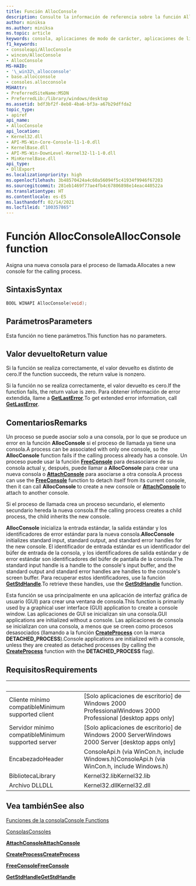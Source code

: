 ```yaml
---
title: Función AllocConsole
description: Consulte la información de referencia sobre la función AllocConsole, que asigna una nueva consola para el proceso de llamada.
author: miniksa
ms.author: miniksa
ms.topic: article
keywords: consola, aplicaciones de modo de carácter, aplicaciones de línea de comandos, aplicaciones de terminal, API de consola
f1_keywords:
- consoleapi/AllocConsole
- wincon/AllocConsole
- AllocConsole
MS-HAID:
- '\_win32\_allocconsole'
- base.allocconsole
- consoles.allocconsole
MSHAttr:
- PreferredSiteName:MSDN
- PreferredLib:/library/windows/desktop
ms.assetid: bdf3bf2f-8eb8-4ba6-bf3a-a67b29dffda2
topic_type:
- apiref
api_name:
- AllocConsole
api_location:
- Kernel32.dll
- API-MS-Win-Core-Console-l1-1-0.dll
- KernelBase.dll
- API-MS-Win-DownLevel-Kernel32-l1-1-0.dll
- MinKernelBase.dll
api_type:
- DllExport
ms.localizationpriority: high
ms.openlocfilehash: 3b48570424a4c60a56094f5c41934f9946f67203
ms.sourcegitcommit: 281eb1469f77ae4fb4c67806898e14eac440522a
ms.translationtype: HT
ms.contentlocale: es-ES
ms.lasthandoff: 02/14/2021
ms.locfileid: "100357865"
---
```

# <a name="allocconsole-function"></a><span data-ttu-id="7705a-104">Función AllocConsole</span><span class="sxs-lookup"><span data-stu-id="7705a-104">AllocConsole function</span></span>

<span data-ttu-id="7705a-105">Asigna una nueva consola para el proceso de llamada.</span><span class="sxs-lookup"><span data-stu-id="7705a-105">Allocates a new console for the calling process.</span></span>

## <a name="syntax"></a><span data-ttu-id="7705a-106">Sintaxis</span><span class="sxs-lookup"><span data-stu-id="7705a-106">Syntax</span></span>

```C
BOOL WINAPI AllocConsole(void);
```

## <a name="parameters"></a><span data-ttu-id="7705a-107">Parámetros</span><span class="sxs-lookup"><span data-stu-id="7705a-107">Parameters</span></span>

<span data-ttu-id="7705a-108">Esta función no tiene parámetros.</span><span class="sxs-lookup"><span data-stu-id="7705a-108">This function has no parameters.</span></span>

## <a name="return-value"></a><span data-ttu-id="7705a-109">Valor devuelto</span><span class="sxs-lookup"><span data-stu-id="7705a-109">Return value</span></span>

<span data-ttu-id="7705a-110">Si la función se realiza correctamente, el valor devuelto es distinto de cero.</span><span class="sxs-lookup"><span data-stu-id="7705a-110">If the function succeeds, the return value is nonzero.</span></span>

<span data-ttu-id="7705a-111">Si la función no se realiza correctamente, el valor devuelto es cero.</span><span class="sxs-lookup"><span data-stu-id="7705a-111">If the function fails, the return value is zero.</span></span> <span data-ttu-id="7705a-112">Para obtener información de error extendida, llame a [**GetLastError**](/windows/win32/api/errhandlingapi/nf-errhandlingapi-getlasterror).</span><span class="sxs-lookup"><span data-stu-id="7705a-112">To get extended error information, call [**GetLastError**](/windows/win32/api/errhandlingapi/nf-errhandlingapi-getlasterror).</span></span>

## <a name="remarks"></a><span data-ttu-id="7705a-113">Comentarios</span><span class="sxs-lookup"><span data-stu-id="7705a-113">Remarks</span></span>

<span data-ttu-id="7705a-114">Un proceso se puede asociar solo a una consola, por lo que se produce un error en la función **AllocConsole** si el proceso de llamada ya tiene una consola.</span><span class="sxs-lookup"><span data-stu-id="7705a-114">A process can be associated with only one console, so the **AllocConsole** function fails if the calling process already has a console.</span></span> <span data-ttu-id="7705a-115">Un proceso puede usar la función [**FreeConsole**](freeconsole.md) para desasociarse de su consola actual y, después, puede llamar a **AllocConsole** para crear una nueva consola o [**AttachConsole**](attachconsole.md) para asociarse a otra consola.</span><span class="sxs-lookup"><span data-stu-id="7705a-115">A process can use the [**FreeConsole**](freeconsole.md) function to detach itself from its current console, then it can call **AllocConsole** to create a new console or [**AttachConsole**](attachconsole.md) to attach to another console.</span></span>

<span data-ttu-id="7705a-116">Si el proceso de llamada crea un proceso secundario, el elemento secundario hereda la nueva consola.</span><span class="sxs-lookup"><span data-stu-id="7705a-116">If the calling process creates a child process, the child inherits the new console.</span></span>

<span data-ttu-id="7705a-117">**AllocConsole** inicializa la entrada estándar, la salida estándar y los identificadores de error estándar para la nueva consola.</span><span class="sxs-lookup"><span data-stu-id="7705a-117">**AllocConsole** initializes standard input, standard output, and standard error handles for the new console.</span></span> <span data-ttu-id="7705a-118">El identificador de entrada estándar es un identificador del búfer de entrada de la consola, y los identificadores de salida estándar y de error estándar son identificadores del búfer de pantalla de la consola.</span><span class="sxs-lookup"><span data-stu-id="7705a-118">The standard input handle is a handle to the console's input buffer, and the standard output and standard error handles are handles to the console's screen buffer.</span></span> <span data-ttu-id="7705a-119">Para recuperar estos identificadores, use la función [**GetStdHandle**](getstdhandle.md).</span><span class="sxs-lookup"><span data-stu-id="7705a-119">To retrieve these handles, use the [**GetStdHandle**](getstdhandle.md) function.</span></span>

<span data-ttu-id="7705a-120">Esta función se usa principalmente en una aplicación de interfaz gráfica de usuario (GUI) para crear una ventana de consola.</span><span class="sxs-lookup"><span data-stu-id="7705a-120">This function is primarily used by a graphical user interface (GUI) application to create a console window.</span></span> <span data-ttu-id="7705a-121">Las aplicaciones de GUI se inicializan sin una consola.</span><span class="sxs-lookup"><span data-stu-id="7705a-121">GUI applications are initialized without a console.</span></span> <span data-ttu-id="7705a-122">Las aplicaciones de consola se inicializan con una consola, a menos que se creen como procesos desasociados (llamando a la función [**CreateProcess**](/windows/win32/api/processthreadsapi/nf-processthreadsapi-createprocessa) con la marca **DETACHED\_PROCESS**).</span><span class="sxs-lookup"><span data-stu-id="7705a-122">Console applications are initialized with a console, unless they are created as detached processes (by calling the [**CreateProcess**](/windows/win32/api/processthreadsapi/nf-processthreadsapi-createprocessa) function with the **DETACHED\_PROCESS** flag).</span></span>

## <a name="requirements"></a><span data-ttu-id="7705a-123">Requisitos</span><span class="sxs-lookup"><span data-stu-id="7705a-123">Requirements</span></span>

| &nbsp; | &nbsp; |
|-|-|
| <span data-ttu-id="7705a-124">Cliente mínimo compatible</span><span class="sxs-lookup"><span data-stu-id="7705a-124">Minimum supported client</span></span> | <span data-ttu-id="7705a-125">\[Solo aplicaciones de escritorio\] de Windows 2000 Professional</span><span class="sxs-lookup"><span data-stu-id="7705a-125">Windows 2000 Professional \[desktop apps only\]</span></span> |
| <span data-ttu-id="7705a-126">Servidor mínimo compatible</span><span class="sxs-lookup"><span data-stu-id="7705a-126">Minimum supported server</span></span> | <span data-ttu-id="7705a-127">\[Solo aplicaciones de escritorio\] de Windows 2000 Server</span><span class="sxs-lookup"><span data-stu-id="7705a-127">Windows 2000 Server \[desktop apps only\]</span></span> |
| <span data-ttu-id="7705a-128">Encabezado</span><span class="sxs-lookup"><span data-stu-id="7705a-128">Header</span></span> | <span data-ttu-id="7705a-129">ConsoleApi.h (via WinCon.h, include Windows.h)</span><span class="sxs-lookup"><span data-stu-id="7705a-129">ConsoleApi.h (via WinCon.h, include Windows.h)</span></span> |
| <span data-ttu-id="7705a-130">Biblioteca</span><span class="sxs-lookup"><span data-stu-id="7705a-130">Library</span></span> | <span data-ttu-id="7705a-131">Kernel32.lib</span><span class="sxs-lookup"><span data-stu-id="7705a-131">Kernel32.lib</span></span> |
| <span data-ttu-id="7705a-132">Archivo DLL</span><span class="sxs-lookup"><span data-stu-id="7705a-132">DLL</span></span> | <span data-ttu-id="7705a-133">Kernel32.dll</span><span class="sxs-lookup"><span data-stu-id="7705a-133">Kernel32.dll</span></span> |

## <a name="see-also"></a><span data-ttu-id="7705a-134">Vea también</span><span class="sxs-lookup"><span data-stu-id="7705a-134">See also</span></span>

[<span data-ttu-id="7705a-135">Funciones de la consola</span><span class="sxs-lookup"><span data-stu-id="7705a-135">Console Functions</span></span>](console-functions.md)

[<span data-ttu-id="7705a-136">Consolas</span><span class="sxs-lookup"><span data-stu-id="7705a-136">Consoles</span></span>](consoles.md)

[<span data-ttu-id="7705a-137">**AttachConsole**</span><span class="sxs-lookup"><span data-stu-id="7705a-137">**AttachConsole**</span></span>](attachconsole.md)

[<span data-ttu-id="7705a-138">**CreateProcess**</span><span class="sxs-lookup"><span data-stu-id="7705a-138">**CreateProcess**</span></span>](/windows/win32/api/processthreadsapi/nf-processthreadsapi-createprocessa)

[<span data-ttu-id="7705a-139">**FreeConsole**</span><span class="sxs-lookup"><span data-stu-id="7705a-139">**FreeConsole**</span></span>](freeconsole.md)

[<span data-ttu-id="7705a-140">**GetStdHandle**</span><span class="sxs-lookup"><span data-stu-id="7705a-140">**GetStdHandle**</span></span>](getstdhandle.md)